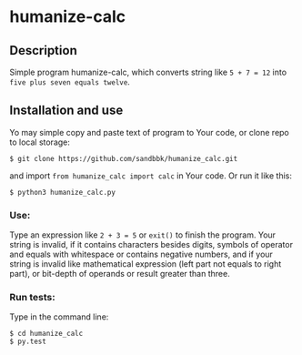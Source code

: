 # humanize-calc
Description
------------------------------------------------------------------------------------------------
Simple program humanize-calc, which converts string like `5 + 7 = 12`
into `five plus seven equals twelve`.

Installation and use
------------------------------------------------------------------------------------------------

Yo may simple copy and paste text of program to Your code, or clone
repo to local storage:

    $ git clone https://github.com/sandbbk/humanize_calc.git
    
and import `from humanize_calc import calc` in Your code.
Or run it like this:

    $ python3 humanize_calc.py
    
### Use:

Type an expression like `2 + 3 = 5` or `exit()` to finish the program. Your string is invalid,
if it contains characters besides digits, symbols of operator and equals with whitespace or
contains negative numbers, and if your string is invalid like mathematical expression
(left part not equals to right part), or bit-depth of operands or result greater than three.

### Run tests:

Type in the command line:

    $ cd humanize_calc
    $ py.test

